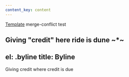 ```yaml
---
content_key: content
---
```

[Template](../../patterns/03-templates-00-page/03-templates-00-page.html) merge-conflict test

Giving \"credit"
here ride is dune
~*~
---
el: .byline
title: Byline
---
Giving credit where credit is due

